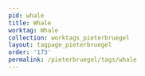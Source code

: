 ```yaml
---
pid: whale
title: Whale
worktag: Whale
collection: worktags_pieterbruegel
layout: tagpage_pieterbruegel
order: '173'
permalink: /pieterbruegel/tags/whale
---
```


